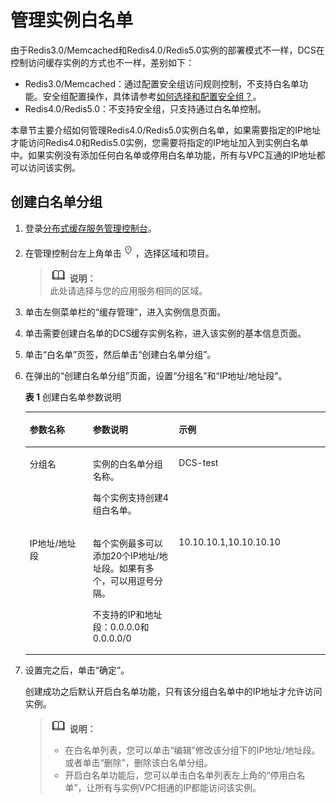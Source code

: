 # 管理实例白名单<a name="ZH-CN_TOPIC_0185207715"></a>

由于Redis3.0/Memcached和Redis4.0/Redis5.0实例的部署模式不一样，DCS在控制访问缓存实例的方式也不一样，差别如下：

-   Redis3.0/Memcached：通过配置安全组访问规则控制，不支持白名单功能。安全组配置操作，具体请参考[如何选择和配置安全组？](https://support.huaweicloud.com/dcs_faq/zh-cn_topic_0082442607.html)。
-   Redis4.0/Redis5.0：不支持安全组，只支持通过白名单控制。

本章节主要介绍如何管理Redis4.0/Redis5.0实例白名单，如果需要指定的IP地址才能访问Redis4.0和Redis5.0实例，您需要将指定的IP地址加入到实例白名单中。如果实例没有添加任何白名单或停用白名单功能，所有与VPC互通的IP地址都可以访问该实例。

## 创建白名单分组<a name="section91321125523"></a>

1.  登录[分布式缓存服务管理控制台](https://console.huaweicloud.com/dcs)。
2.  在管理控制台左上角单击![](figures/icon-region.png)，选择区域和项目。

    >![](public_sys-resources/icon-note.gif) **说明：**   
    >此处请选择与您的应用服务相同的区域。  

3.  单击左侧菜单栏的“缓存管理”，进入实例信息页面。
4.  单击需要创建白名单的DCS缓存实例名称，进入该实例的基本信息页面。
5.  单击“白名单”页签，然后单击“创建白名单分组”。
6.  在弹出的“创建白名单分组”页面，设置“分组名”和“IP地址/地址段”。

    **表 1**  创建白名单参数说明

    <a name="table15702121165717"></a>
    <table><thead align="left"><tr id="row1670432105716"><th class="cellrowborder" valign="top" width="21.04%" id="mcps1.2.4.1.1"><p id="p1970418213577"><a name="p1970418213577"></a><a name="p1970418213577"></a>参数名称</p>
    </th>
    <th class="cellrowborder" valign="top" width="28.63%" id="mcps1.2.4.1.2"><p id="p197041921165718"><a name="p197041921165718"></a><a name="p197041921165718"></a>参数说明</p>
    </th>
    <th class="cellrowborder" valign="top" width="50.33%" id="mcps1.2.4.1.3"><p id="p62470373579"><a name="p62470373579"></a><a name="p62470373579"></a>示例</p>
    </th>
    </tr>
    </thead>
    <tbody><tr id="row14704421125713"><td class="cellrowborder" valign="top" width="21.04%" headers="mcps1.2.4.1.1 "><p id="p4704821185715"><a name="p4704821185715"></a><a name="p4704821185715"></a>分组名</p>
    </td>
    <td class="cellrowborder" valign="top" width="28.63%" headers="mcps1.2.4.1.2 "><p id="p16704721185713"><a name="p16704721185713"></a><a name="p16704721185713"></a>实例的白名单分组名称。</p>
    <p id="p141774169153"><a name="p141774169153"></a><a name="p141774169153"></a>每个实例支持创建4组白名单。</p>
    </td>
    <td class="cellrowborder" valign="top" width="50.33%" headers="mcps1.2.4.1.3 "><p id="p182471437135714"><a name="p182471437135714"></a><a name="p182471437135714"></a>DCS-test</p>
    </td>
    </tr>
    <tr id="row19704162112571"><td class="cellrowborder" valign="top" width="21.04%" headers="mcps1.2.4.1.1 "><p id="p67041121155711"><a name="p67041121155711"></a><a name="p67041121155711"></a>IP地址/地址段</p>
    </td>
    <td class="cellrowborder" valign="top" width="28.63%" headers="mcps1.2.4.1.2 "><p id="p270482117577"><a name="p270482117577"></a><a name="p270482117577"></a>每个实例最多可以添加20个IP地址/地址段。如果有多个，可以用逗号分隔。</p>
    <p id="p5215551897"><a name="p5215551897"></a><a name="p5215551897"></a>不支持的IP和地址段：0.0.0.0和0.0.0.0/0</p>
    </td>
    <td class="cellrowborder" valign="top" width="50.33%" headers="mcps1.2.4.1.3 "><p id="p142481837165716"><a name="p142481837165716"></a><a name="p142481837165716"></a>10.10.10.1,10.10.10.10</p>
    </td>
    </tr>
    </tbody>
    </table>

7.  设置完之后，单击“确定”。

    创建成功之后默认开启白名单功能，只有该分组白名单中的IP地址才允许访问实例。

    >![](public_sys-resources/icon-note.gif) **说明：**   
    >-   在白名单列表，您可以单击“编辑”修改该分组下的IP地址/地址段。或者单击“删除”，删除该白名单分组。  
    >-   开启白名单功能后，您可以单击白名单列表左上角的“停用白名单”，让所有与实例VPC相通的IP都能访问该实例。  


